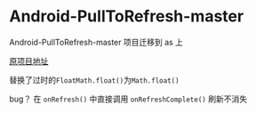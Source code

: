 # Android-PullToRefresh-master
Android-PullToRefresh-master 项目迁移到 as 上

[原项目地址](https://github.com/chrisbanes/Android-PullToRefresh)

替换了过时的`FloatMath.float()`为`Math.float()`

bug？
在 `onRefresh()` 中直接调用 `onRefreshComplete()` 刷新不消失
